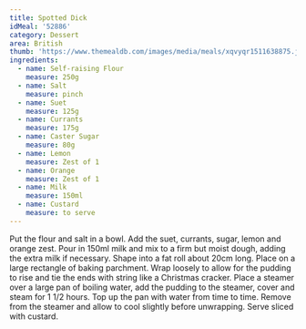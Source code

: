 ```yaml
---
title: Spotted Dick
idMeal: '52886'
category: Dessert
area: British
thumb: 'https://www.themealdb.com/images/media/meals/xqvyqr1511638875.jpg'
ingredients:
  - name: Self-raising Flour
    measure: 250g
  - name: Salt
    measure: pinch
  - name: Suet
    measure: 125g
  - name: Currants
    measure: 175g
  - name: Caster Sugar
    measure: 80g
  - name: Lemon
    measure: Zest of 1
  - name: Orange
    measure: Zest of 1
  - name: Milk
    measure: 150ml
  - name: Custard
    measure: to serve
---
```

Put the flour and salt in a bowl. Add the suet, currants, sugar, lemon and orange zest.
Pour in 150ml milk and mix to a firm but moist dough, adding the extra milk if necessary.
Shape into a fat roll about 20cm long. Place on a large rectangle of baking parchment. Wrap loosely to allow for the pudding to rise and tie the ends with string like a Christmas cracker.
Place a steamer over a large pan of boiling water, add the pudding to the steamer, cover and steam for 1 1/2 hours. Top up the pan with water from time to time.
Remove from the steamer and allow to cool slightly before unwrapping. Serve sliced with custard.
